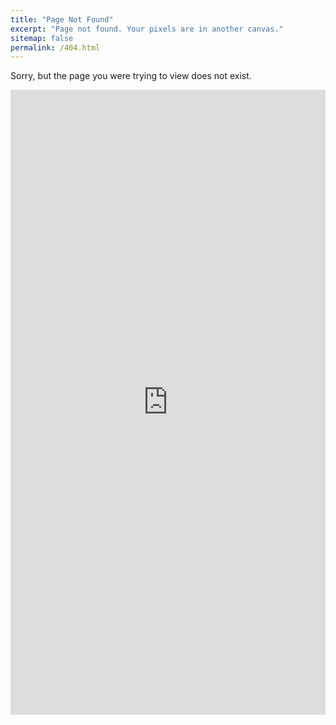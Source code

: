 ```yaml
---
title: "Page Not Found"
excerpt: "Page not found. Your pixels are in another canvas."
sitemap: false
permalink: /404.html
---
```


Sorry, but the page you were trying to view does not exist.

<script>
    window.onload = function() {
        width = document.getElementById("confused-travolta-gif").offsetWidth
        new_height = (width * 240 / 480) + 1; // The + 1 is to fix a giphy iframe overflow bug
        document.getElementById("confused-travolta-gif").style.height = new_height + "px";
    };
</script>

<div style="border:none;width:100%;height:1000px" id="confused-travolta-gif">
  <iframe src="https://giphy.com/embed/hEc4k5pN17GZq" style="border:none;width:100%;height:100%" class="giphy-embed" allowFullScreen></iframe>
</div>

<script>
  var GOOG_FIXURL_LANG = 'en';
  var GOOG_FIXURL_SITE = '{{ site.url }}'
</script>
<script src="https://linkhelp.clients.google.com/tbproxy/lh/wm/fixurl.js">
</script>
